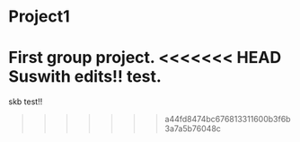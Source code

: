 # Project1
First group project.
<<<<<<< HEAD
Suswith edits!!
test.
=======
skb test!!
>>>>>>> a44fd8474bc676813311600b3f6b3a7a5b76048c
